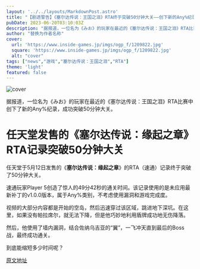```yaml
---
layout: '../../layouts/MarkdownPost.astro'
title: "【剧透警告】《塞尔达传说：王国之泪》RTA终于突破50分钟大关——创下新的Any%纪录的是现任前作王者"
pubDate: 2023-06-20T03:10:03Z
description: "据报道，一位名为《みお》的玩家在最近的《塞尔达传说：王国之泪》RTA比赛中创下了新的Any%纪录，成功突破50分钟大关。"
author: "替换为作者名称"
cover:
  url: 'https://www.inside-games.jp/imgs/ogp_f/1209822.jpg'
  square: 'https://www.inside-games.jp/imgs/ogp_f/1209822.jpg'
  alt: "cover"
tags: ["news","游戏","塞尔达传说：王国之泪","RTA"]
theme: 'light'
featured: false
---
```


![cover](https://www.inside-games.jp/imgs/ogp_f/1209822.jpg)

据报道，一位名为《みお》的玩家在最近的《塞尔达传说：王国之泪》RTA比赛中创下了新的Any%纪录，成功突破50分钟大关。

# 任天堂发售的《塞尔达传说：缘起之章》RTA记录突破50分钟大关

任天堂于5月12日发售的《<b>塞尔达传说：缘起之章</b>》的RTA（速通）记录终于突破了50分钟大关。

速通玩家Player 5创造了惊人的49分42秒的通关时间。该记录使用的是未应用最新补丁的v1.0.0版本，属于Any%类别，不考虑使用漏洞和游戏完成度。

视频的大部分内容都是开始的空岛，然后迅速穿过该区域，跳进地下深坑。在这里，如果没有帕拉席尔，就无法下降，但是他巧妙地利用盾牌成功地无伤降落。

然后，他使用了墙内漏洞，结合佐纳乌吉亚的“翼”，一飞冲天直到最后的Boss战，最终成功通关。

到底能缩短多少时间呢？

  [原文地址](https://www.inside-games.jp/article/2023/06/20/146663.html)